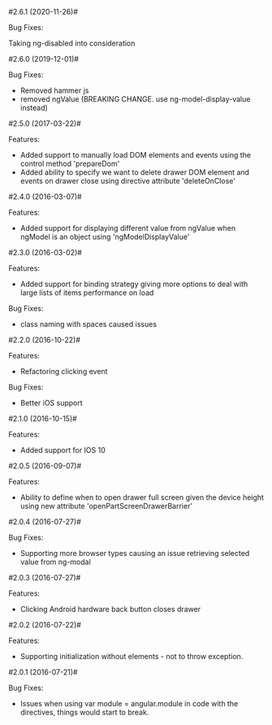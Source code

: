 #2.6.1 (2020-11-26)#

Bug Fixes:

 Taking ng-disabled into consideration
 
#2.6.0 (2019-12-01)#

Bug Fixes:

- Removed hammer js
- removed ngValue (BREAKING CHANGE. use ng-model-display-value instead)
 
 #2.5.0 (2017-03-22)#

Features:

- Added support to manually load DOM elements and events using the control method 'prepareDom'
- Added ability to specify we want to delete drawer DOM element and events on drawer close using directive attribute 'deleteOnClose'

#2.4.0 (2016-03-07)#

Features:

- Added support for displaying different value from ngValue when ngModel is an object using 'ngModelDisplayValue'

#2.3.0 (2016-03-02)#

Features:

- Added support for binding strategy giving more options to deal with large lists of items performance on load

Bug Fixes:

- class naming with spaces caused issues

#2.2.0 (2016-10-22)#

Features:

- Refactoring clicking event

Bug Fixes:

- Better iOS support

#2.1.0 (2016-10-15)#

Features:

- Added support for IOS 10

#2.0.5 (2016-09-07)#

Features:

- Ability to define when to open drawer full screen given the device height using new attribute 'openPartScreenDrawerBarrier'

#2.0.4 (2016-07-27)#

Bug Fixes:

- Supporting more browser types causing an issue retrieving selected value from ng-modal

#2.0.3 (2016-07-27)#

Features:

- Clicking Android hardware back button closes drawer

#2.0.2 (2016-07-22)#

Features:

- Supporting initialization without elements - not to throw exception.

#2.0.1 (2016-07-21)#

Bug Fixes:

- Issues when using var module = angular.module in code with the directives, things would start to break.
